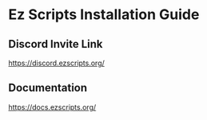 # Ez Scripts Installation Guide

## Discord Invite Link

https://discord.ezscripts.org/

## Documentation

https://docs.ezscripts.org/

